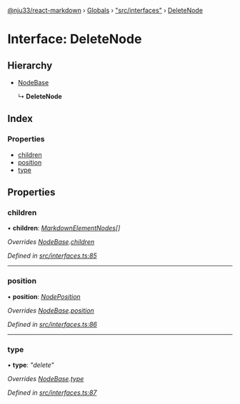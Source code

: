 [@nju33/react-markdown](../README.md) › [Globals](../globals.md) › ["src/interfaces"](../modules/_src_interfaces_.md) › [DeleteNode](_src_interfaces_.deletenode.md)

# Interface: DeleteNode

## Hierarchy

* [NodeBase](_src_interfaces_.nodebase.md)

  ↳ **DeleteNode**

## Index

### Properties

* [children](_src_interfaces_.deletenode.md#children)
* [position](_src_interfaces_.deletenode.md#position)
* [type](_src_interfaces_.deletenode.md#type)

## Properties

###  children

• **children**: *[MarkdownElementNodes](../modules/_src_interfaces_.md#markdownelementnodes)[]*

*Overrides [NodeBase](_src_interfaces_.nodebase.md).[children](_src_interfaces_.nodebase.md#optional-children)*

*Defined in [src/interfaces.ts:85](https://github.com/nju33/react-markdown/blob/52ced5e/src/interfaces.ts#L85)*

___

###  position

• **position**: *[NodePosition](_src_interfaces_.nodeposition.md)*

*Overrides [NodeBase](_src_interfaces_.nodebase.md).[position](_src_interfaces_.nodebase.md#position)*

*Defined in [src/interfaces.ts:86](https://github.com/nju33/react-markdown/blob/52ced5e/src/interfaces.ts#L86)*

___

###  type

• **type**: *"delete"*

*Overrides [NodeBase](_src_interfaces_.nodebase.md).[type](_src_interfaces_.nodebase.md#type)*

*Defined in [src/interfaces.ts:87](https://github.com/nju33/react-markdown/blob/52ced5e/src/interfaces.ts#L87)*
